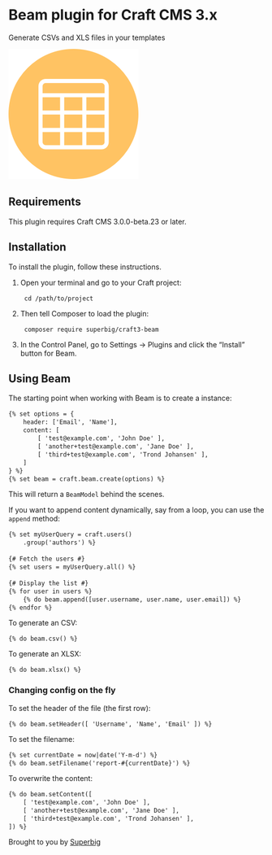 # Beam plugin for Craft CMS 3.x

Generate CSVs and XLS files in your templates

![Screenshot](resources/img/plugin-logo.png)

## Requirements

This plugin requires Craft CMS 3.0.0-beta.23 or later.

## Installation

To install the plugin, follow these instructions.

1. Open your terminal and go to your Craft project:

        cd /path/to/project

2. Then tell Composer to load the plugin:

        composer require superbig/craft3-beam

3. In the Control Panel, go to Settings → Plugins and click the “Install” button for Beam.

## Using Beam

The starting point when working with Beam is to create a instance:

```twig
{% set options = {
    header: ['Email', 'Name'],
    content: [
        [ 'test@example.com', 'John Doe' ],
        [ 'another+test@example.com', 'Jane Doe' ],
        [ 'third+test@example.com', 'Trond Johansen' ],
    ]
} %}
{% set beam = craft.beam.create(options) %}
```

This will return a `BeamModel` behind the scenes.

If you want to append content dynamically, say from a loop, you can use the `append` method:

```twig
{% set myUserQuery = craft.users()
    .group('authors') %}

{# Fetch the users #}
{% set users = myUserQuery.all() %}

{# Display the list #}
{% for user in users %}
    {% do beam.append([user.username, user.name, user.email]) %}
{% endfor %}
```

To generate an CSV:
```twig
{% do beam.csv() %}
```

To generate an XLSX:
```twig
{% do beam.xlsx() %}
```

### Changing config on the fly

To set the header of the file (the first row):
```twig
{% do beam.setHeader([ 'Username', 'Name', 'Email' ]) %}
``` 

To set the filename:
```twig
{% set currentDate = now|date('Y-m-d') %}
{% do beam.setFilename('report-#{currentDate}') %}
```

To overwrite the content:
```twig
{% do beam.setContent([
    [ 'test@example.com', 'John Doe' ],
    [ 'another+test@example.com', 'Jane Doe' ],
    [ 'third+test@example.com', 'Trond Johansen' ],
]) %}
``` 

Brought to you by [Superbig](https://superbig.co)
